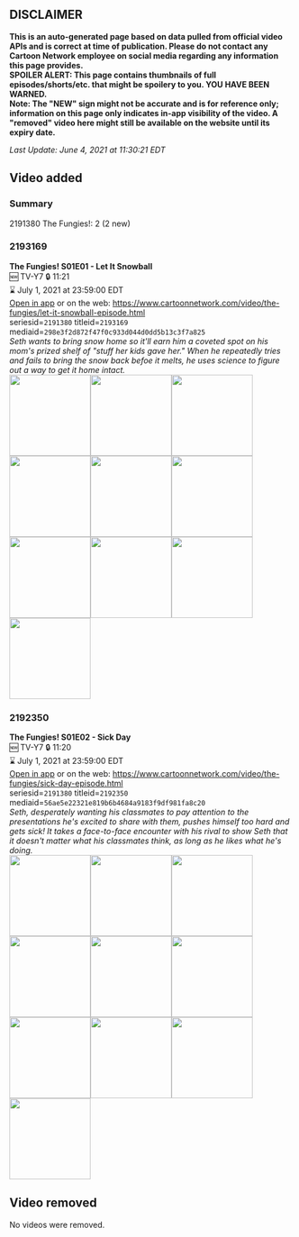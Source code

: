 ## DISCLAIMER
**This is an auto-generated page based on data pulled from official video APIs and is correct at time of publication. Please do not contact any Cartoon Network employee on social media regarding any information this page provides.**  
**SPOILER ALERT: This page contains thumbnails of full episodes/shorts/etc. that might be spoilery to you. YOU HAVE BEEN WARNED.**  
**Note: The "NEW" sign might not be accurate and is for reference only; information on this page only indicates in-app visibility of the video. A "removed" video here might still be available on the website until its expiry date.**  

_Last Update: June 4, 2021 at 11:30:21 EDT_
## Video added
### Summary
2191380 The Fungies!: 2 (2 new)  
### 2193169
**The Fungies! S01E01 - Let It Snowball**  
🆕 TV-Y7 🔒 11:21  
⌛ July 1, 2021 at 23:59:00 EDT  
[Open in app](https://cnvideo.sercomkc.org/redirector.html?type=cnapp&seriesid=2191380&titleid=2193169&mediaid=298e3f2d872f47f0c933d044d0dd5b13c3f7a825) or on the web: https://www.cartoonnetwork.com/video/the-fungies/let-it-snowball-episode.html  
seriesid=`2191380` titleid=`2193169` mediaid=`298e3f2d872f47f0c933d044d0dd5b13c3f7a825`  
_Seth wants to bring snow home so it'll earn him a coveted spot on his mom's prized shelf of "stuff her kids gave her." When he repeatedly tries and fails to bring the snow back befoe it melts, he uses science to figure out a way to get it home intact._  
<a href="https://s3.amazonaws.com/cartoonorchestrator/2193169_001_1280x720.jpg"><img src="https://s3.amazonaws.com/cartoonorchestrator/2193169_001_640x360.jpg" height="144px" /></a><a href="https://s3.amazonaws.com/cartoonorchestrator/2193169_002_1280x720.jpg"><img src="https://s3.amazonaws.com/cartoonorchestrator/2193169_002_640x360.jpg" height="144px" /></a><a href="https://s3.amazonaws.com/cartoonorchestrator/2193169_003_1280x720.jpg"><img src="https://s3.amazonaws.com/cartoonorchestrator/2193169_003_640x360.jpg" height="144px" /></a><a href="https://s3.amazonaws.com/cartoonorchestrator/2193169_004_1280x720.jpg"><img src="https://s3.amazonaws.com/cartoonorchestrator/2193169_004_640x360.jpg" height="144px" /></a><a href="https://s3.amazonaws.com/cartoonorchestrator/2193169_005_1280x720.jpg"><img src="https://s3.amazonaws.com/cartoonorchestrator/2193169_005_640x360.jpg" height="144px" /></a><a href="https://s3.amazonaws.com/cartoonorchestrator/2193169_006_1280x720.jpg"><img src="https://s3.amazonaws.com/cartoonorchestrator/2193169_006_640x360.jpg" height="144px" /></a><a href="https://s3.amazonaws.com/cartoonorchestrator/2193169_007_1280x720.jpg"><img src="https://s3.amazonaws.com/cartoonorchestrator/2193169_007_640x360.jpg" height="144px" /></a><a href="https://s3.amazonaws.com/cartoonorchestrator/2193169_008_1280x720.jpg"><img src="https://s3.amazonaws.com/cartoonorchestrator/2193169_008_640x360.jpg" height="144px" /></a><a href="https://s3.amazonaws.com/cartoonorchestrator/2193169_009_1280x720.jpg"><img src="https://s3.amazonaws.com/cartoonorchestrator/2193169_009_640x360.jpg" height="144px" /></a><a href="https://s3.amazonaws.com/cartoonorchestrator/2193169_010_1280x720.jpg"><img src="https://s3.amazonaws.com/cartoonorchestrator/2193169_010_640x360.jpg" height="144px" /></a>
### 2192350
**The Fungies! S01E02 - Sick Day**  
🆕 TV-Y7 🔒 11:20  
⌛ July 1, 2021 at 23:59:00 EDT  
[Open in app](https://cnvideo.sercomkc.org/redirector.html?type=cnapp&seriesid=2191380&titleid=2192350&mediaid=56ae5e22321e819b6b4684a9183f9df981fa8c20) or on the web: https://www.cartoonnetwork.com/video/the-fungies/sick-day-episode.html  
seriesid=`2191380` titleid=`2192350` mediaid=`56ae5e22321e819b6b4684a9183f9df981fa8c20`  
_Seth, desperately wanting his classmates to pay attention to the presentations he's excited to share with them, pushes himself too hard and gets sick! It takes a face-to-face encounter with his rival to show Seth that it doesn't matter what his classmates think, as long as he likes what he's doing._  
<a href="https://s3.amazonaws.com/cartoonorchestrator/2192350_001_1280x720.jpg"><img src="https://s3.amazonaws.com/cartoonorchestrator/2192350_001_640x360.jpg" height="144px" /></a><a href="https://s3.amazonaws.com/cartoonorchestrator/2192350_002_1280x720.jpg"><img src="https://s3.amazonaws.com/cartoonorchestrator/2192350_002_640x360.jpg" height="144px" /></a><a href="https://s3.amazonaws.com/cartoonorchestrator/2192350_003_1280x720.jpg"><img src="https://s3.amazonaws.com/cartoonorchestrator/2192350_003_640x360.jpg" height="144px" /></a><a href="https://s3.amazonaws.com/cartoonorchestrator/2192350_004_1280x720.jpg"><img src="https://s3.amazonaws.com/cartoonorchestrator/2192350_004_640x360.jpg" height="144px" /></a><a href="https://s3.amazonaws.com/cartoonorchestrator/2192350_005_1280x720.jpg"><img src="https://s3.amazonaws.com/cartoonorchestrator/2192350_005_640x360.jpg" height="144px" /></a><a href="https://s3.amazonaws.com/cartoonorchestrator/2192350_006_1280x720.jpg"><img src="https://s3.amazonaws.com/cartoonorchestrator/2192350_006_640x360.jpg" height="144px" /></a><a href="https://s3.amazonaws.com/cartoonorchestrator/2192350_007_1280x720.jpg"><img src="https://s3.amazonaws.com/cartoonorchestrator/2192350_007_640x360.jpg" height="144px" /></a><a href="https://s3.amazonaws.com/cartoonorchestrator/2192350_008_1280x720.jpg"><img src="https://s3.amazonaws.com/cartoonorchestrator/2192350_008_640x360.jpg" height="144px" /></a><a href="https://s3.amazonaws.com/cartoonorchestrator/2192350_009_1280x720.jpg"><img src="https://s3.amazonaws.com/cartoonorchestrator/2192350_009_640x360.jpg" height="144px" /></a><a href="https://s3.amazonaws.com/cartoonorchestrator/2192350_010_1280x720.jpg"><img src="https://s3.amazonaws.com/cartoonorchestrator/2192350_010_640x360.jpg" height="144px" /></a>
## Video removed
No videos were removed.  
